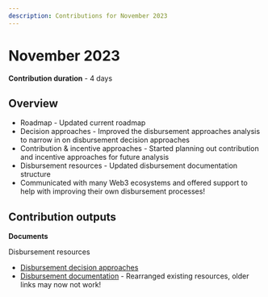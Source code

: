 ```yaml
---
description: Contributions for November 2023
---
```


# November 2023

**Contribution duration** - 4 days



## **Overview**

* Roadmap - Updated current roadmap
* Decision approaches - Improved the disbursement approaches analysis to narrow in on disbursement decision approaches
* Contribution & incentive approaches - Started planning out contribution and incentive approaches for future analysis
* Disbursement resources - Updated disbursement documentation structure
* Communicated with many Web3 ecosystems and offered support to help with improving their own disbursement processes!



## **Contribution outputs**



**Documents**

Disbursement resources

* [Disbursement decision approaches](https://app.gitbook.com/s/8L61e8ulVlk90t5mlQk1/approaches/decision-approaches)
* [Disbursement documentation](https://app.gitbook.com/o/jOQu4b6VLDxaQsg2rVwG/s/8L61e8ulVlk90t5mlQk1/) - Rearranged existing resources, older links may now not work!
